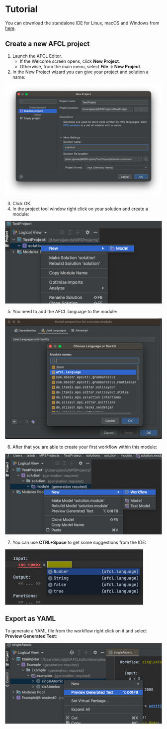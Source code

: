 # Tutorial

You can download the standalone IDE for Linux, macOS and Windows from [here](https://github.com/Apollo-AFCL/AFCLEditor/releases).

## Create a new AFCL project

1. Launch the AFCL Editor.
    * If the Welcome screen opens, click **New Project**.
    * Otherwise, from the main menu, select **File -> New Project**.
2. In the New Project wizard you can give your project and solution a name:

![alt text](media/new_project.png "New Project")

3. Click OK.
4. In the project tool window right click on your solution and create a module:

![alt text](media/new_module.png "New Module")

5. You need to add the AFCL language to the module:

![alt text](media/add_afcl_language.png "New Module")

6. After that you are able to create your first workflow within this module:

![alt text](media/new_workflow.png "New Workflow")

7. You can use **CTRL+Space** to get some suggestions from the IDE:

![alt text](media/suggestions.png "Suggestions")


## Export as YAML

To generate a YAML file from the workflow right click on it and select **Preview Generated Text**:

![alt text](media/generate_yaml.png "Generate YAML")
